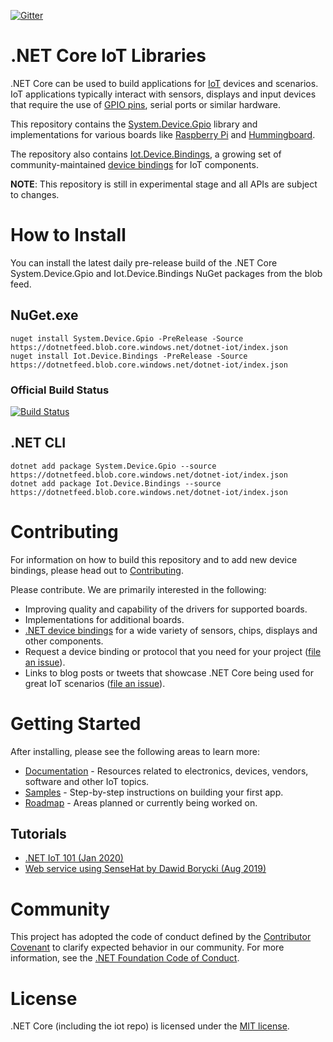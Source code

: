 [![Gitter](https://badges.gitter.im/Join%20Chat.svg)](https://gitter.im/dotnet/iot)

# .NET Core IoT Libraries

.NET Core can be used to build applications for [IoT](https://en.wikipedia.org/wiki/Internet_of_things) devices and scenarios. IoT applications typically interact with sensors, displays and input devices that require the use of [GPIO pins](https://en.wikipedia.org/wiki/General-purpose_input/output), serial ports or similar hardware.

This repository contains the [System.Device.Gpio](https://www.nuget.org/packages/System.Device.Gpio) library and implementations for various boards like [Raspberry Pi](https://www.raspberrypi.org/) and [Hummingboard](https://www.solid-run.com/nxp-family/hummingboard/).

The repository also contains [Iot.Device.Bindings](https://www.nuget.org/packages/Iot.Device.Bindings), a growing set of community-maintained [device bindings](src/devices/README.md) for IoT components.

**NOTE**: This repository is still in experimental stage and all APIs are subject to changes.

# How to Install

You can install the latest daily pre-release build of the .NET Core System.Device.Gpio and Iot.Device.Bindings NuGet packages from the blob feed.
  
## NuGet.exe
~~~~
nuget install System.Device.Gpio -PreRelease -Source https://dotnetfeed.blob.core.windows.net/dotnet-iot/index.json
nuget install Iot.Device.Bindings -PreRelease -Source https://dotnetfeed.blob.core.windows.net/dotnet-iot/index.json
~~~~
### Official Build Status
[![Build Status](https://dev.azure.com/dnceng/public/_apis/build/status/dotnet/iot/dotnet.iot.github?branchName=master)](https://dev.azure.com/dnceng/public/_build/latest?definitionId=268&branchName=master)

## .NET CLI
~~~~
dotnet add package System.Device.Gpio --source https://dotnetfeed.blob.core.windows.net/dotnet-iot/index.json
dotnet add package Iot.Device.Bindings --source https://dotnetfeed.blob.core.windows.net/dotnet-iot/index.json
~~~~

# Contributing

For information on how to build this repository and to add new device bindings, please head out to [Contributing](Documentation/CONTRIBUTING.md).

Please contribute. We are primarily interested in the following:

* Improving quality and capability of the drivers for supported boards.
* Implementations for additional boards.
* [.NET device bindings](src/devices) for a wide variety of sensors, chips, displays and other components.
* Request a device binding or protocol that you need for your project ([file an issue](https://github.com/dotnet/iot/issues)).
* Links to blog posts or tweets that showcase .NET Core being used for great IoT scenarios ([file an issue](https://github.com/dotnet/iot/issues)).

# Getting Started

After installing, please see the following areas to learn more:

* [Documentation](Documentation/README.md) - Resources related to electronics, devices, vendors, software and other IoT topics.
* [Samples](samples/README.md) - Step-by-step instructions on building your first app.
* [Roadmap](Documentation/roadmap.md) - Areas planned or currently being worked on.

## Tutorials

* [.NET IoT 101 (Jan 2020)](https://channel9.msdn.com/Series/IoT-101)
* [Web service using SenseHat by Dawid Borycki (Aug 2019)](https://msdn.microsoft.com/magazine/mt833493)

# Community 

This project has adopted the code of conduct defined by the [Contributor Covenant](https://contributor-covenant.org/)
to clarify expected behavior in our community. For more information, see the [.NET Foundation Code of Conduct](https://www.dotnetfoundation.org/code-of-conduct).

# License

.NET Core (including the iot repo) is licensed under the [MIT license](LICENSE).
